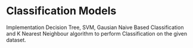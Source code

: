 # Classification Models
Implementation Decision Tree, SVM, Gausian Naive Based Classification and K Nearest Neighbour algorithm to perform Classification on the given dataset.
